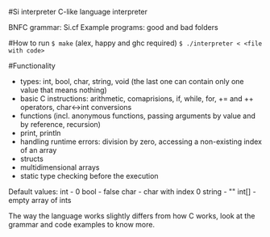 #Si interpreter
C-like language interpreter

BNFC grammar: Si.cf
Example programs: good and bad folders

#How to run
```$ make``` (alex, happy and ghc required)
```$ ./interpreter < <file with code>```

#Functionality
- types: int, bool, char, string, void (the last one can contain only one value that means nothing)
- basic C instructions: arithmetic, comaprisions, if, while, for, += and ++ operators, char<->int conversions
- functions (incl. anonymous functions, passing arguments by value and by reference, recursion)
- print, println
- handling runtime errors: division by zero, accessing a non-existing index of an array
- structs
- multidimensional arrays
- static type checking before the execution

Default values:
int - 0
bool - false
char - char with index 0
string - ""
int[] - empty array of ints

The way the language works slightly differs from how C works, look at the grammar and code examples to know more.
